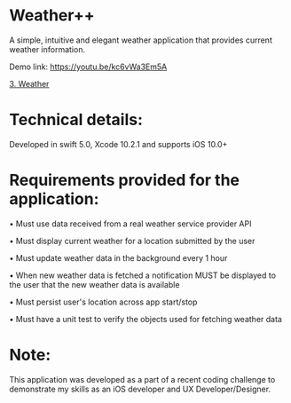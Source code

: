 # Weather++
A simple, intuitive and elegant weather application that provides current weather information.

Demo link: https://youtu.be/kc6vWa3Em5A


[3. Weather](https://raw.githubusercontent.com/patelrohan/Weather-/master/weather3.PNG)

# Technical details: 

Developed in swift 5.0, Xcode 10.2.1 and supports iOS 10.0+

# Requirements provided for the application: 

• Must use data received from a real weather service provider API 

• Must display current weather for a location submitted by the user 

• Must update weather data in the background every 1 hour 

• When new weather data is fetched a notification MUST be displayed to the user that the new weather data is available

• Must persist user's location across app start/stop  

• Must have a unit test to verify the objects used for fetching weather data


# Note: 
This application was developed as a part of a ​recent coding challenge to demonstrate my skills as an iOS developer and UX Developer/Designer.

